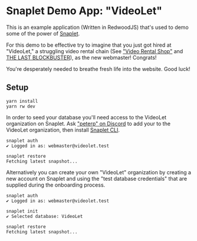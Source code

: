 # Snaplet Demo App: "VideoLet"

This is an example application (Written in RedwoodJS) that's used to demo some of the power of [Snaplet](https://snaplet.dev).

For this demo to be effective try to imagine that you just got hired at "VideoLet," a struggling video rental chain (See ["Video Rental Shop"](https://en.wikipedia.org/wiki/Video_rental_shop) and [THE LAST BLOCKBUSTER](https://www.youtube.com/watch?v=Ov9ls_3tJ1Y)), as the new webmaster! Congrats!

You're desperately needed to breathe fresh life into the website. Good luck!

## Setup

```terminal
yarn install
yarn rw dev
```

In order to seed your database you'll need access to the VideoLet organization on Snaplet.
Ask ["peterp" on Discord](https://discord.com/invite/aNSMaWtjKx) to add your to the VideoLet organization, then install [Snaplet CLI](https://www.notion.so/snaplet/CLI-Installation-332b17f65b8f41bc924352cbfbecee8d).

```terminal
snaplet auth
✔ Logged in as: webmaster@videolet.test

snaplet restore
Fetching latest snapshot...
```

Alternatively you can create your own "VideoLet" organization by creating a new account on Snaplet and using the "test database credentials" that are supplied during the onboarding process.

```terminal
snaplet auth
✔ Logged in as: webmaster@videolet.test

snaplet init
✔ Selected database: VideoLet

snaplet restore
Fetching latest snapshot...
```